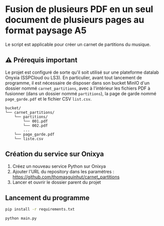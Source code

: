 # Fusion de plusieurs PDF en un seul document de plusieurs pages au format paysage A5

Le script est applicable pour créer un carnet de partitions du musique.

## ⚠️ Prérequis important

Le projet est configuré de sorte qu'il soit utilisé sur une plateforme datalab Onyxia (SSPCloud ou LS3). En particulier, avant tout lancement de programme, il est nécessaire de disposer dans son bucket MinIO d'un dossier nommé `carnet_partitions`, avec à l'intérieur les fichiers PDF à fusionner (dans un dossier nommé `partitions`), la page de garde nommé `page_garde.pdf` et le fichier CSV `list.csv`.

```plaintext
bucket/
└── carnet_partitions/
    └── partitions/
        └── 001.pdf
        └── 002.pdf
        ...
    └── page_garde.pdf
    └── liste.csv
```

## Création du service sur Onixya 

1. Créez un nouveau service Python sur Onixya
2. Ajouter l'URL du repository dans les paramètres : https://github.com/thomasguinhut/carnet_partitions
3. Lancer et ouvrir le dossier parent du projet

## Lancement du programme

```bash
pip install -r requirements.txt
```

```bash
python main.py 
```